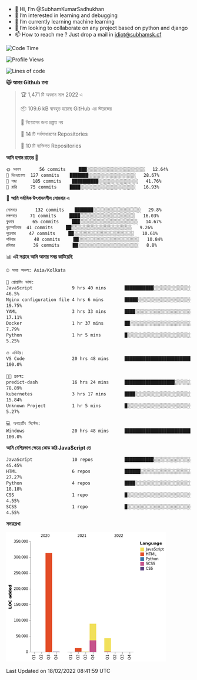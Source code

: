 - 👋 Hi, I’m @SubhamKumarSadhukhan
- 👀 I’m interested in learning and debugging
- 🌱 I’m currently learning machine learning
- 💞️ I’m looking to collaborate on any project based on python and django
- 📫 How to reach me ?
      Just drop a mail in idiot@subhamsk.cf

<!---
SubhamKumarSadhukhan/SubhamKumarSadhukhan is a ✨ special ✨ repository because its `README.md` (this file) appears on your GitHub profile.
You can click the Preview link to take a look at your changes.
--->


<!--START_SECTION:waka-->
![Code Time](http://img.shields.io/badge/Code%20Time-182%20hrs%2052%20mins-blue)

![Profile Views](http://img.shields.io/badge/%E0%A6%AA%E0%A7%8D%E0%A6%B0%E0%A7%8B%E0%A6%AB%E0%A6%BE%E0%A6%87%E0%A6%B2%20%E0%A6%A6%E0%A6%B0%E0%A7%8D%E0%A6%B6%E0%A6%A8-0-blue)

![Lines of code](https://img.shields.io/badge/%E0%A6%B9%E0%A7%8D%E0%A6%AF%E0%A6%BE%E0%A6%B2%E0%A7%8B%20%E0%A6%93%E0%A6%AF%E0%A6%BC%E0%A6%BE%E0%A6%B0%E0%A7%8D%E0%A6%B2%E0%A7%8D%E0%A6%A1%20%E0%A6%A5%E0%A7%87%E0%A6%95%E0%A7%87%20%E0%A6%86%E0%A6%AE%E0%A6%BF%20%E0%A6%B2%E0%A6%BF%E0%A6%96%E0%A7%87%E0%A6%9B%E0%A6%BF-459%20Thousand%20%E0%A6%95%E0%A7%8B%E0%A6%A1%E0%A7%87%E0%A6%B0%20%E0%A6%B2%E0%A6%BE%E0%A6%87%E0%A6%A8-blue)

**🐱 আমার Github তথ্য** 

> 🏆 1,471 টি অবদান সাল 2022 এ
 > 
> 📦 109.6 kB ব্যবহৃত হয়েছে GitHub এর স্টরেজের 
 > 
> 🚫 নিয়োগের জন্য প্রস্তুত নয়
 > 
> 📜 14 টি সর্বসাধারণের Repositories 
 > 
> 🔑 10 টি ব্যক্তিগত Repositories  
 > 
**আমি হলাম রাতের 🦉** 

```text
🌞 সকাল       56 commits     ███░░░░░░░░░░░░░░░░░░░░░░   12.64% 
🌆 দিনেরবেলা  127 commits    ███████░░░░░░░░░░░░░░░░░░   28.67% 
🌃 সন্ধা      185 commits    ██████████░░░░░░░░░░░░░░░   41.76% 
🌙 রাত্রি     75 commits     ████░░░░░░░░░░░░░░░░░░░░░   16.93%

```
📅 **আমি সর্বাধিক উৎপাদনশীল সোমবার এ** 

```text
সোমবার       132 commits    ███████░░░░░░░░░░░░░░░░░░   29.8% 
মঙ্গলবার     71 commits     ████░░░░░░░░░░░░░░░░░░░░░   16.03% 
বুধবার       65 commits     ███░░░░░░░░░░░░░░░░░░░░░░   14.67% 
বৃহস্পতিবার  41 commits     ██░░░░░░░░░░░░░░░░░░░░░░░   9.26% 
শুক্রবার     47 commits     ██░░░░░░░░░░░░░░░░░░░░░░░   10.61% 
শনিবার       48 commits     ██░░░░░░░░░░░░░░░░░░░░░░░   10.84% 
রবিবার       39 commits     ██░░░░░░░░░░░░░░░░░░░░░░░   8.8%

```


📊 **এই সপ্তাহে আমি আমার সময় কাটিয়েছি** 

```text
⌚︎ সময় অঞ্চল: Asia/Kolkata

💬 প্রোগ্রামিং ভাষা: 
JavaScript               9 hrs 40 mins       ███████████░░░░░░░░░░░░░░   46.5% 
Nginx configuration file 4 hrs 6 mins        █████░░░░░░░░░░░░░░░░░░░░   19.75% 
YAML                     3 hrs 33 mins       ████░░░░░░░░░░░░░░░░░░░░░   17.11% 
Docker                   1 hr 37 mins        ██░░░░░░░░░░░░░░░░░░░░░░░   7.79% 
Python                   1 hr 5 mins         █░░░░░░░░░░░░░░░░░░░░░░░░   5.25%

🔥 এডিটর: 
VS Code                  20 hrs 48 mins      █████████████████████████   100.0%

🐱‍💻 প্রকল্ম: 
predict-dash             16 hrs 24 mins      ███████████████████░░░░░░   78.89% 
kubernetes               3 hrs 17 mins       ████░░░░░░░░░░░░░░░░░░░░░   15.84% 
Unknown Project          1 hr 5 mins         █░░░░░░░░░░░░░░░░░░░░░░░░   5.27%

💻 অপারেটিং সিস্টেম: 
Windows                  20 hrs 48 mins      █████████████████████████   100.0%

```

**আমি বেশিরভাগ ক্ষেত্রে কোড করি JavaScript তে** 

```text
JavaScript               10 repos            ███████████░░░░░░░░░░░░░░   45.45% 
HTML                     6 repos             ██████░░░░░░░░░░░░░░░░░░░   27.27% 
Python                   4 repos             ████░░░░░░░░░░░░░░░░░░░░░   18.18% 
CSS                      1 repo              █░░░░░░░░░░░░░░░░░░░░░░░░   4.55% 
SCSS                     1 repo              █░░░░░░░░░░░░░░░░░░░░░░░░   4.55%

```


**সময়রেখা**

![Chart not found](https://raw.githubusercontent.com/SubhamKumarSadhukhan/SubhamKumarSadhukhan/main/charts/bar_graph.png) 


 Last Updated on 18/02/2022 08:41:59 UTC
<!--END_SECTION:waka-->
